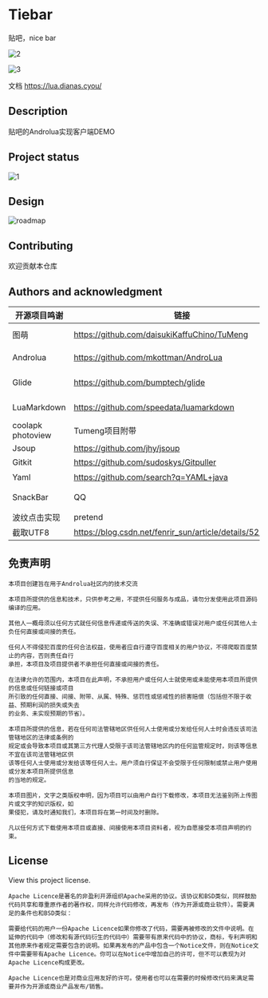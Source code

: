 # Tiebar
贴吧，nice bar

![2](https://img.shields.io/badge/开源协议-ApacheLicence2.0-ff69b4)

![3](https://img.shields.io/badge/USE-lua-yellow) 


文档
https://lua.dianas.cyou/

## Description
贴吧的Androlua实现客户端DEMO

## Project status
![1](https://img.shields.io/badge/%E9%A1%B9%E7%9B%AE%E7%8A%B6%E6%80%81-%E9%97%B2%E7%BD%AE-ff69b4)


## Design
![roadmap](https://s3.bmp.ovh/imgs/2022/02/b40b9b277e5b66d3.png)


## Contributing

欢迎贡献本仓库

## Authors and acknowledgment
|开源项目鸣谢|链接|描述|
|------|-----|-----|
|图萌|https://github.com/daisukiKaffuChino/TuMeng|TuMeng is an ACGN wallpaper view App built with Androlua+. |
| Androlua|https://github.com/mkottman/AndroLua|AndroLua is the Lua interpreter ported to the Android platform.|
| Glide|https://github.com/bumptech/glide|Glide是一个快速高效的Android图片加载库，注重于平滑的滚动。|
| LuaMarkdown|https://github.com/speedata/luamarkdown|This is a copy from http://www.frykholm.se/files/markdown.lua |
| coolapk photoview|Tumeng项目附带|tumeng|
| Jsoup|https://github.com/jhy/jsoup|Java HTML Parser|
| Gitkit|https://github.com/sudoskys/Gitpuller|LUA github api类库|
| Yaml |https://github.com/search?q=YAML+java|Yaml so库|
| SnackBar |QQ|“比寒哥的更好用，更好看，更专业的SnackerBar”|
| 波纹点击实现 |pretend|Pretend|
| 截取UTF8 |https://blog.csdn.net/fenrir_sun/article/details/52232723|fenrir_sun|



## 免责声明
```text
本项目创建旨在用于Androlua社区内的技术交流

本项目所提供的信息和技术，只供参考之用，不提供任何服务与成品，请勿分发使用此项目源码编译的应用。

其他人一概毋须以任何方式就任何信息传递或传送的失误、不准确或错误对用户或任何其他人士负任何直接或间接的责任。

任何人不得侵犯百度的任何合法权益，使用者应自行遵守百度相关的用户协议，不得爬取百度禁止的内容，否则责任自行
承担，本项目及项目提供者不承担任何直接或间接的责任。

在法律允许的范围内，本项目在此声明，不承担用户或任何人士就使用或未能使用本项目所提供的信息或任何链接或项目
所引致的任何直接、间接、附带、从属、特殊、惩罚性或惩戒性的损害赔偿（包括但不限于收益、预期利润的损失或失去
的业务、未实现预期的节省）。

本项目所提供的信息，若在任何司法管辖地区供任何人士使用或分发给任何人士时会违反该司法管辖地区的法律或条例的
规定或会导致本项目或其第三方代理人受限于该司法管辖地区内的任何监管规定时，则该等信息不宜在该司法管辖地区供
该等任何人士使用或分发给该等任何人士。用户须自行保证不会受限于任何限制或禁止用户使用或分发本项目所提供信息
的当地的规定。

本项目图片，文字之类版权申明，因为项目可以由用户自行下载修改，本项目无法鉴别所上传图片或文字的知识版权，如
果侵犯，请及时通知我们，本项目将在第一时间及时删除。

凡以任何方式下载使用本项目或直接、间接使用本项目资料者，视为自愿接受本项目声明的约束。
```


## License
View this project license.

```text
Apache Licence是著名的非盈利开源组织Apache采用的协议。该协议和BSD类似，同样鼓励代码共享和尊重原作者的著作权，同样允许代码修改，再发布（作为开源或商业软件）。需要满足的条件也和BSD类似：

需要给代码的用户一份Apache Licence如果你修改了代码，需要再被修改的文件中说明。在延伸的代码中（修改和有源代码衍生的代码中）需要带有原来代码中的协议，商标，专利声明和其他原来作者规定需要包含的说明。如果再发布的产品中包含一个Notice文件，则在Notice文件中需要带有Apache Licence。你可以在Notice中增加自己的许可，但不可以表现为对Apache Licence构成更改。

Apache Licence也是对商业应用友好的许可。使用者也可以在需要的时候修改代码来满足需要并作为开源或商业产品发布/销售。
```

